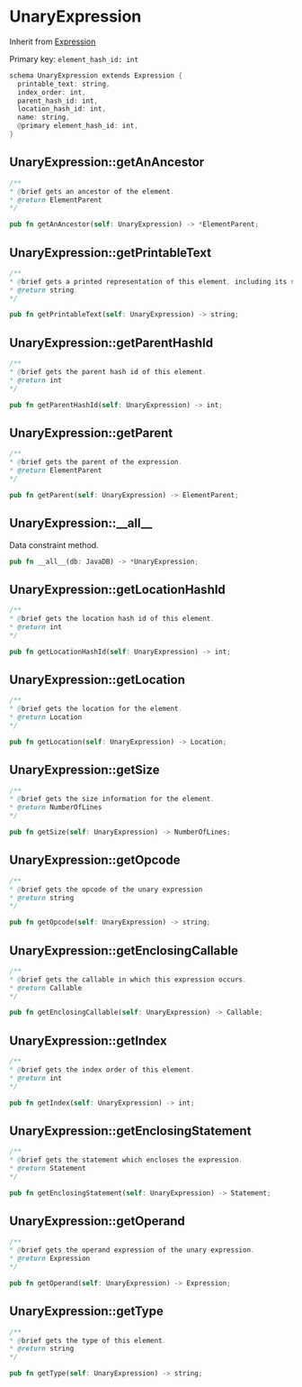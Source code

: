 # UnaryExpression

Inherit from [Expression](./Expression.md)

Primary key: `element_hash_id: int`

```rust
schema UnaryExpression extends Expression {
  printable_text: string,
  index_order: int,
  parent_hash_id: int,
  location_hash_id: int,
  name: string,
  @primary element_hash_id: int,
}
```
## UnaryExpression::getAnAncestor

```java
/**
* @brief gets an ancestor of the element.
* @return ElementParent 
*/
```
```rust
pub fn getAnAncestor(self: UnaryExpression) -> *ElementParent;
```
## UnaryExpression::getPrintableText

```java
/**
* @brief gets a printed representation of this element, including its structure where applicable.
* @return string.
*/
```
```rust
pub fn getPrintableText(self: UnaryExpression) -> string;
```
## UnaryExpression::getParentHashId

```java
/**
* @brief gets the parent hash id of this element.
* @return int
*/
```
```rust
pub fn getParentHashId(self: UnaryExpression) -> int;
```
## UnaryExpression::getParent

```java
/**
* @brief gets the parent of the expression.
* @return ElementParent 
*/
```
```rust
pub fn getParent(self: UnaryExpression) -> ElementParent;
```
## UnaryExpression::\_\_all\_\_

Data constraint method.

```rust
pub fn __all__(db: JavaDB) -> *UnaryExpression;
```
## UnaryExpression::getLocationHashId

```java
/**
* @brief gets the location hash id of this element.
* @return int
*/
```
```rust
pub fn getLocationHashId(self: UnaryExpression) -> int;
```
## UnaryExpression::getLocation

```java
/**
* @brief gets the location for the element.
* @return Location
*/
```
```rust
pub fn getLocation(self: UnaryExpression) -> Location;
```
## UnaryExpression::getSize

```java
/**
* @brief gets the size information for the element.
* @return NumberOfLines
*/
```
```rust
pub fn getSize(self: UnaryExpression) -> NumberOfLines;
```
## UnaryExpression::getOpcode

```java
/**
* @brief gets the opcode of the unary expression
* @return string 
*/
```
```rust
pub fn getOpcode(self: UnaryExpression) -> string;
```
## UnaryExpression::getEnclosingCallable

```java
/**
* @brief gets the callable in which this expression occurs.
* @return Callable 
*/
```
```rust
pub fn getEnclosingCallable(self: UnaryExpression) -> Callable;
```
## UnaryExpression::getIndex

```java
/**
* @brief gets the index order of this element.
* @return int
*/
```
```rust
pub fn getIndex(self: UnaryExpression) -> int;
```
## UnaryExpression::getEnclosingStatement

```java
/**
* @brief gets the statement which encloses the expression.
* @return Statement 
*/
```
```rust
pub fn getEnclosingStatement(self: UnaryExpression) -> Statement;
```
## UnaryExpression::getOperand

```java
/**
* @brief gets the operand expression of the unary expression.
* @return Expression 
*/
```
```rust
pub fn getOperand(self: UnaryExpression) -> Expression;
```
## UnaryExpression::getType

```java
/**
* @brief gets the type of this element.
* @return string
*/
```
```rust
pub fn getType(self: UnaryExpression) -> string;
```
